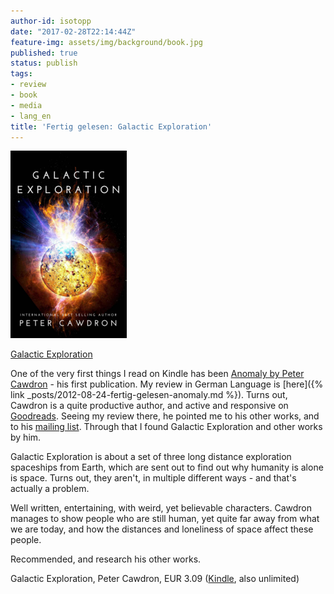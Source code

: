 ```yaml
---
author-id: isotopp
date: "2017-02-28T22:14:44Z"
feature-img: assets/img/background/book.jpg
published: true
status: publish
tags:
- review
- book
- media
- lang_en
title: 'Fertig gelesen: Galactic Exploration'
---
```

[![](/uploads/2017/02/Screen-Shot-2017-02-28-at-22.06.28-186x300.png)](https://www.amazon.de/Galactic-Exploration-English-Peter-Cawdron-ebook/dp/B008BYN3ZG)

[Galactic Exploration](https://www.amazon.de/Galactic-Exploration-English-Peter-Cawdron-ebook/dp/B008BYN3ZG)

One of the very first things I read on Kindle has been 
[Anomaly by Peter Cawdron](https://www.amazon.de/Anomaly-English-Peter-Cawdron-ebook/dp/B005OJF0ZC) -
his first publication. My review in German Language is
[here]({% link _posts/2012-08-24-fertig-gelesen-anomaly.md %}). Turns out,
Cawdron is a quite productive author, and active and responsive on
[Goodreads](https://www.goodreads.com/author/show/5252525.Peter_Cawdron).
Seeing my review there, he pointed me to his other works, and to his
[mailing list](http://wordpress.us3.list-manage.com/subscribe?u=38ce2c9dfccf04083623d9fda&id=66420df0d0).
Through that I found Galactic Exploration and other works by him.

Galactic Exploration is about a set of three long distance exploration
spaceships from Earth, which are sent out to find out why humanity is alone
is space. Turns out, they aren't, in multiple different ways - and that's
actually a problem.

Well written, entertaining, with weird, yet believable characters. Cawdron
manages to show people who are still human, yet quite far away from what we
are today, and how the distances and loneliness of space affect these
people.

Recommended, and research his other works. 

Galactic Exploration, Peter Cawdron, EUR 3.09
([Kindle](https://www.amazon.de/Galactic-Exploration-English-Peter-Cawdron-ebook/dp/B008BYN3ZG),
also unlimited)
